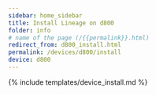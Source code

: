```yaml
---
sidebar: home_sidebar
title: Install Lineage on d800
folder: info
# name of the page (/{{permalink}}.html)
redirect_from: d800_install.html
permalink: /devices/d800/install
device: d800
---
```

{% include templates/device_install.md %}
